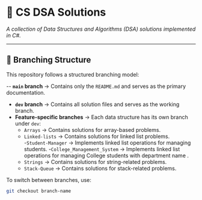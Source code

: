# 📌 CS DSA Solutions  
_A collection of Data Structures and Algorithms (DSA) solutions implemented in C#._

---

## 🌳 Branching Structure  
This repository follows a structured branching model:  

-- **`main` branch** → Contains only the `README.md` and serves as the primary documentation.  
- **`dev` branch** → Contains all solution files and serves as the working branch.  
- **Feature-specific branches** → Each data structure has its own branch under `dev`:  
  - `Arrays` → Contains solutions for array-based problems.  
  - `Linked-lists` → Contains solutions for linked list problems.  
	     -`Student-Manager` → Implements linked list operations for managing students.
	     -`College_Management_System` → Implements linked list operations for managing College students with department name .
  - `Strings` → Contains solutions for string-related problems.  
  - `Stack-Queue` → Contains solutions for stack-related problems.



To switch between branches, use:  
```sh
git checkout branch-name
